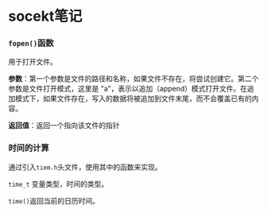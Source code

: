 # socekt笔记

### `fopen()`函数

用于打开文件。

**参数**：第一个参数是文件的路径和名称，如果文件不存在，将尝试创建它。第二个参数是文件打开模式，这里是 "a"，表示以追加（append）模式打开文件。在追加模式下，如果文件存在，写入的数据将被追加到文件末尾，而不会覆盖已有的内容。

**返回值**：返回一个指向该文件的指针

### 时间的计算

通过引入`tiem.h`头文件，使用其中的函数来实现。

`time_t`  变量类型，时间的类型。

`time()`返回当前的日历时间。